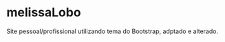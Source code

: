 melissaLobo
===========

Site pessoal/profissional utilizando tema do Bootstrap, adptado e alterado.

